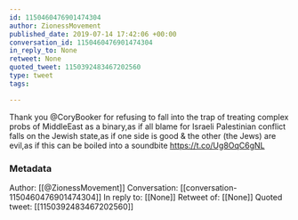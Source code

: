 ```yaml
---
id: 1150460476901474304
author: ZionessMovement
published_date: 2019-07-14 17:42:06 +00:00
conversation_id: 1150460476901474304
in_reply_to: None
retweet: None
quoted_tweet: 1150392483467202560
type: tweet
tags:

---
```


Thank you @CoryBooker for refusing to fall into the trap of treating complex probs of MiddleEast as a binary,as if all blame for Israeli Palestinian conflict falls on the Jewish state,as if one side is good &amp; the other (the Jews) are evil,as if this can be boiled into a soundbite https://t.co/Ug8OqC6gNL

### Metadata

Author: [[@ZionessMovement]]
Conversation: [[conversation-1150460476901474304]]
In reply to: [[None]]
Retweet of: [[None]]
Quoted tweet: [[1150392483467202560]]
